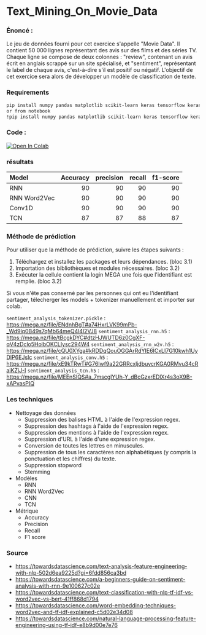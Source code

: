 # Text_Mining_On_Movie_Data

### Énoncé :
Le jeu de données fourni pour cet exercice s'appelle "Movie Data". Il
contient 50 000 lignes représentant des avis sur des films et des séries TV.
Chaque ligne se compose de deux colonnes : "review", contenant un avis
écrit en anglais scrappé sur un site spécialisé, et "sentiment", représentant
le label de chaque avis, c'est-à-dire s'il est positif ou négatif. L'objectif de
cet exercice sera alors de développer un modèle de classification de texte.

### Requirements
```bash
pip install numpy pandas matplotlib scikit-learn keras tensorflow keras-tcn mega.py
or from notebook
!pip install numpy pandas matplotlib scikit-learn keras tensorflow keras-tcn mega.py
```

### Code :

<a target="_blank" href="https://colab.research.google.com/github/pthavarasa/Text_Mining_On_Movie_Data/blob/main/Classification_de_texte.ipynb">
  <img src="https://colab.research.google.com/assets/colab-badge.svg" alt="Open In Colab"/>
</a>

### résultats
| Model | Accuracy | precision | recall | f1-score |
| :- | -: | -: | -: | -: |
| RNN | 90 | 90 | 90 | 90
| RNN Word2Vec | 90 | 90 | 90| 90
| Conv1D | 90 | 90 | 90 | 90
| TCN | 87 | 87 | 88 | 87

### Méthode de prédiction
Pour utiliser que la méthode de prédiction, suivre les étapes suivants :

1. Téléchargez et installez les packages et leurs dépendances. (bloc 3.1)
2. Importation des bibliothèques et modules nécessaires. (bloc 3.2)
3. Exécuter la cellule contient la login MEGA une fois que l'identifiant est remplie. (bloc 3.2)

Si vous n'ête pas conserné par les personnes qui ont eu l'identifiant partager, télecherger les models + tokenizer manuellement et importer sur colab.

`sentiment_analysis_tokenizer.pickle` : https://mega.nz/file/ENdnhBgT#a74HxrLVK99mPb-_Wd9lq0B49s7qMb64meQ4l4l2VJ8
`sentiment_analysis_rnn.h5` : https://mega.nz/file/tBcgkDYC#dtzHJWUTD6z0CgXF-qV4zDclo5HolbOKCLIysc294W4
`sentiment_analysis_rnn_w2v.h5` : https://mega.nz/file/cQU0XYga#kRDDqQouOGGArRdYIE6ICxLI7G10kwh1UyDIP6EJsIc
`sentiment_analysis_conv.h5` : https://mega.nz/file/xE9kTRwT#G76lwf9a22GRRcxljdbuvcrKGA0RMvu34cRaiKZjJ-I
`sentiment_analysis_tcn.h5` : https://mega.nz/file/MEEnSIQS#a_7mscglYUh-Y_dBcGzxrEDlXr4s3oX9B-xAPvasPIQ

### Les techniques
- Nettoyage des données
  - Suppression des balises HTML à l'aide de l'expression regex.
  - Suppression des hashtags à l'aide de l'expression regex.
  - Suppression des mentions à l'aide de l'expression regex.
  - Suppression d'URL à l'aide d'une expression regex.
  - Conversion de toutes les lettres en minuscules.
  - Suppression de tous les caractères non alphabétiques (y compris la ponctuation et les chiffres) du texte.
  - Suppression stopword
  - Stemming
- Modèles
  - RNN
  - RNN Word2Vec
  - CNN
  - TCN
- Métrique
  - Accuracy
  - Precision
  - Recall
  - F1 score

### Source
* https://towardsdatascience.com/text-analysis-feature-engineering-with-nlp-502d6ea9225d?gi=6fdd856ca3bd
* https://towardsdatascience.com/a-beginners-guide-on-sentiment-analysis-with-rnn-9e100627c02e
* https://towardsdatascience.com/text-classification-with-nlp-tf-idf-vs-word2vec-vs-bert-41ff868d1794
* https://towardsdatascience.com/word-embedding-techniques-word2vec-and-tf-idf-explained-c5d02e34d08
* https://towardsdatascience.com/natural-language-processing-feature-engineering-using-tf-idf-e8b9d00e7e76
